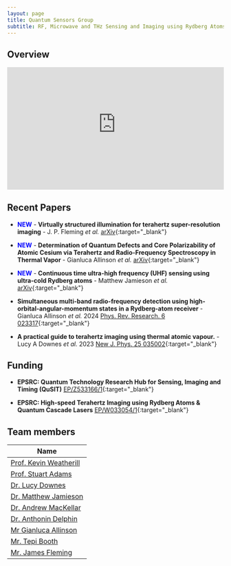 ```yaml
---
layout: page
title: Quantum Sensors Group
subtitle: RF, Microwave and THz Sensing and Imaging using Rydberg Atoms
---
```

## Overview

<!-- Responsive 16:9 Aspect Ratio --->
<div style="position:relative;padding-bottom:56.25%;">
    <iframe 
        style="width:100%;height:100%;position:absolute;left:0px;top:0px;" 
        frameborder="0" 
        width="100%" 
        height="100%" 
        allowfullscreen 
        allow="accelerometer; autoplay; clipboard-write; encrypted-media; gyroscope; picture-in-picture; web-share"
        src="https://www.youtube-nocookie.com/embed/Oe9Ow9nByyo?si=B8HvGHqX3myxsEOR&amp;start=8">
    </iframe>
</div>

## Recent Papers

- <span style="color:blue">**NEW**</span> - **Virtually structured illumination for terahertz super-resolution imaging** - J. P. Fleming _et al._ [arXiv](https://arxiv.org/pdf/2504.12092){:target="_blank"}

- <span style="color:blue">**NEW**</span> - **Determination of Quantum Defects and Core Polarizability of Atomic Cesium via Terahertz and Radio-Frequency Spectroscopy in Thermal Vapor** - Gianluca Allinson _et al._ [arXiv](https://arxiv.org/pdf/2502.20961){:target="_blank"}

- <span style="color:blue">**NEW**</span> - **Continuous time ultra-high frequency (UHF) sensing using ultra-cold Rydberg atoms** - Matthew Jamieson _et al._ [arXiv](https://arxiv.org/pdf/2504.00212){:target="_blank"}

- **Simultaneous multi-band radio-frequency detection using high-orbital-angular-momentum states in a Rydberg-atom receiver** - Gianluca Allinson _et al._ 2024 [Phys. Rev. Research. 6 023317](https://journals.aps.org/prresearch/pdf/10.1103/PhysRevResearch.6.023317){:target="_blank"}

- **A practical guide to terahertz imaging using thermal atomic vapour.** - Lucy A Downes _et al._ 2023 [New J. Phys. 25 035002](https://iopscience.iop.org/article/10.1088/1367-2630/acb80c/meta){:target="_blank"}

## Funding

 - **EPSRC: Quantum Technology Research Hub for Sensing, Imaging and Timing (QuSIT)** [EP/Z533166/1](https://gtr.ukri.org/projects?ref=EP%2FZ533166%2F1){:target="_blank"}

- **EPSRC: High-speed Terahertz Imaging using Rydberg Atoms & Quantum Cascade Lasers** [EP/W033054/1](https://gtr.ukri.org/projects?ref=EP%2FW033054%2F1){:target="_blank"}


## Team members

|**Name**|
|--------|
|[Prof. Kevin Weatherill](https://www.durham.ac.uk/staff/k-j-weatherill/)|
|[Prof. Stuart Adams](https://www.durham.ac.uk/staff/c-s-adams/)|
|[Dr. Lucy Downes](https://www.durham.ac.uk/staff/lucy-downes/)|
|[Dr. Matthew Jamieson](https://www.durham.ac.uk/staff/matthew-j-jamieson/)|
|[Dr. Andrew MacKellar](https://www.durham.ac.uk/staff/andrew-r-mackellar/)|
|[Dr. Anthonin Delphin](https://www.durham.ac.uk/staff/anthonin-delphan/)|
|[Mr Gianluca Allinson ](https://www.durham.ac.uk/staff/gianluca-allinson/)|
|[Mr. Tepi Booth](https://www.durham.ac.uk/staff/imhotep-t-booth/)|
|[Mr. James Fleming](https://www.durham.ac.uk/staff/james-p-fleming/)|
